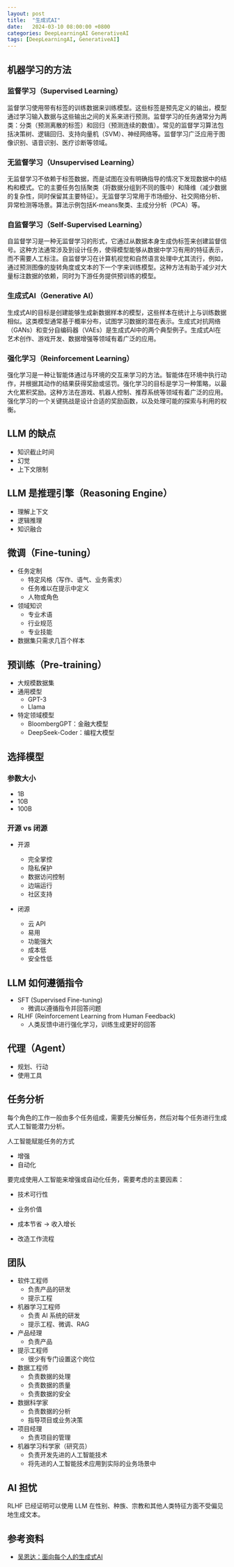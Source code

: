 ```yaml
---
layout: post
title:  "生成式AI"
date:   2024-03-10 08:00:00 +0800
categories: DeepLearningAI GenerativeAI
tags: [DeepLearningAI, GenerativeAI]
---
```


## 机器学习的方法
### 监督学习（Supervised Learning）
监督学习使用带有标签的训练数据来训练模型。这些标签是预先定义的输出，模型通过学习输入数据与这些输出之间的关系来进行预测。监督学习的任务通常分为两类：分类（预测离散的标签）和回归（预测连续的数值）。常见的监督学习算法包括决策树、逻辑回归、支持向量机（SVM）、神经网络等。监督学习广泛应用于图像识别、语音识别、医疗诊断等领域。

### 无监督学习（Unsupervised Learning）
无监督学习不依赖于标签数据，而是试图在没有明确指导的情况下发现数据中的结构和模式。它的主要任务包括聚类（将数据分组到不同的簇中）和降维（减少数据的复杂性，同时保留其主要特征）。无监督学习常用于市场细分、社交网络分析、异常检测等场景。算法示例包括K-means聚类、主成分分析（PCA）等。

### 自监督学习（Self-Supervised Learning）
自监督学习是一种无监督学习的形式，它通过从数据本身生成伪标签来创建监督信号。这种方法通常涉及到设计任务，使得模型能够从数据中学习有用的特征表示，而不需要人工标注。自监督学习在计算机视觉和自然语言处理中尤其流行，例如，通过预测图像的旋转角度或文本的下一个字来训练模型。这种方法有助于减少对大量标注数据的依赖，同时为下游任务提供预训练的模型。

### 生成式AI（Generative AI）
生成式AI的目标是创建能够生成新数据样本的模型，这些样本在统计上与训练数据相似。这类模型通常基于概率分布，试图学习数据的潜在表示。生成式对抗网络（GANs）和变分自编码器（VAEs）是生成式AI中的两个典型例子。生成式AI在艺术创作、游戏开发、数据增强等领域有着广泛的应用。

### 强化学习（Reinforcement Learning）
强化学习是一种让智能体通过与环境的交互来学习的方法。智能体在环境中执行动作，并根据其动作的结果获得奖励或惩罚。强化学习的目标是学习一种策略，以最大化累积奖励。这种方法在游戏、机器人控制、推荐系统等领域有着广泛的应用。强化学习的一个关键挑战是设计合适的奖励函数，以及处理可能的探索与利用的权衡。


## LLM 的缺点
- 知识截止时间
- 幻觉
- 上下文限制


## LLM 是推理引擎（Reasoning Engine）
- 理解上下文
- 逻辑推理
- 知识融合


## 微调（Fine-tuning）
- 任务定制
    - 特定风格（写作、语气、业务需求）
    - 任务难以在提示中定义
    - 人物或角色
- 领域知识
    - 专业术语
    - 行业规范
    - 专业技能
- 数据集只需求几百个样本


## 预训练（Pre-training）
- 大规模数据集
- 通用模型
    - GPT-3
    - Llama
- 特定领域模型
    - BloombergGPT：金融大模型
    - DeepSeek-Coder：编程大模型


## 选择模型
### 参数大小
- 1B
- 10B
- 100B

### 开源 vs 闭源
- 开源
    - 完全掌控
    - 隐私保护
    - 数据访问控制
    - 边端运行
    - 社区支持

- 闭源
    - 云 API
    - 易用
    - 功能强大
    - 成本低
    - 安全性低


## LLM 如何遵循指令
- SFT (Supervised Fine-tuning)
    - 微调以遵循指令并回答问题
- RLHF (Reinforcement Learning from Human Feedback)
    - 人类反馈中进行强化学习，训练生成更好的回答


## 代理（Agent）
- 规划、行动
- 使用工具


## 任务分析

每个角色的工作一般由多个任务组成，需要先分解任务，然后对每个任务进行生成式人工智能潜力分析。

人工智能赋能任务的方式
- 增强
- 自动化

要完成使用人工智能来增强或自动化任务，需要考虑的主要因素：
- 技术可行性
- 业务价值

- 成本节省 -> 收入增长
- 改造工作流程


## 团队
- 软件工程师
    - 负责产品的研发
    - 提示工程
- 机器学习工程师
    - 负责 AI 系统的研发
    - 提示工程、微调、RAG
- 产品经理
    - 负责产品
- 提示工程师
    - 很少有专门设置这个岗位
- 数据工程师
    - 负责数据的处理
    - 负责数据的质量
    - 负责数据的安全
- 数据科学家
    - 负责数据的分析
    - 指导项目或业务决策
- 项目经理
    - 负责项目的管理
- 机器学习科学家（研究员）
    - 负责开发先进的人工智能技术
    - 将先进的人工智能技术应用到实际的业务场景中


## AI 担忧
RLHF 已经证明可以使用 LLM 在性别、种族、宗教和其他人类特征方面不受偏见地生成文本。


## 参考资料
- [吴恩达：面向每个人的生成式AI](https://www.bilibili.com/video/BV1Wt421t7Bq/)
